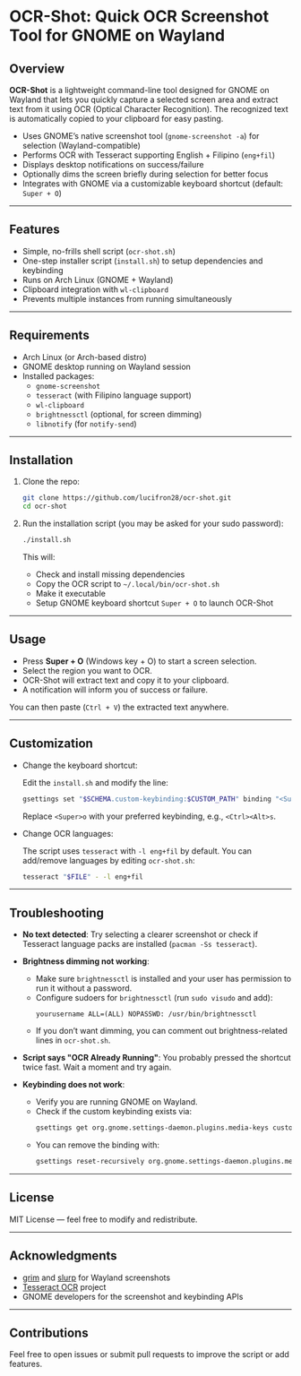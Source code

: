 # OCR-Shot: Quick OCR Screenshot Tool for GNOME on Wayland

## Overview

**OCR-Shot** is a lightweight command-line tool designed for GNOME on Wayland that lets you quickly capture a selected screen area and extract text from it using OCR (Optical Character Recognition). The recognized text is automatically copied to your clipboard for easy pasting.

- Uses GNOME’s native screenshot tool (`gnome-screenshot -a`) for selection (Wayland-compatible)
- Performs OCR with Tesseract supporting English + Filipino (`eng+fil`)
- Displays desktop notifications on success/failure
- Optionally dims the screen briefly during selection for better focus
- Integrates with GNOME via a customizable keyboard shortcut (default: `Super + O`)

---

## Features

- Simple, no-frills shell script (`ocr-shot.sh`)
- One-step installer script (`install.sh`) to setup dependencies and keybinding
- Runs on Arch Linux (GNOME + Wayland)
- Clipboard integration with `wl-clipboard`
- Prevents multiple instances from running simultaneously

---

## Requirements

- Arch Linux (or Arch-based distro)
- GNOME desktop running on Wayland session
- Installed packages:
  - `gnome-screenshot`
  - `tesseract` (with Filipino language support)
  - `wl-clipboard`
  - `brightnessctl` (optional, for screen dimming)
  - `libnotify` (for `notify-send`)

---

## Installation

1. Clone the repo:

   ```bash
   git clone https://github.com/lucifron28/ocr-shot.git
   cd ocr-shot
   ```

2. Run the installation script (you may be asked for your sudo password):

   ```bash
   ./install.sh
   ```

   This will:

   - Check and install missing dependencies
   - Copy the OCR script to `~/.local/bin/ocr-shot.sh`
   - Make it executable
   - Setup GNOME keyboard shortcut `Super + O` to launch OCR-Shot

---

## Usage

- Press **Super + O** (Windows key + O) to start a screen selection.
- Select the region you want to OCR.
- OCR-Shot will extract text and copy it to your clipboard.
- A notification will inform you of success or failure.

You can then paste (`Ctrl + V`) the extracted text anywhere.

---

## Customization

- Change the keyboard shortcut:

  Edit the `install.sh` and modify the line:

  ```bash
  gsettings set "$SCHEMA.custom-keybinding:$CUSTOM_PATH" binding "<Super>o"
  ```

  Replace `<Super>o` with your preferred keybinding, e.g., `<Ctrl><Alt>s`.

- Change OCR languages:

  The script uses `tesseract` with `-l eng+fil` by default. You can add/remove languages by editing `ocr-shot.sh`:

  ```bash
  tesseract "$FILE" - -l eng+fil
  ```

---

## Troubleshooting

- **No text detected**: Try selecting a clearer screenshot or check if Tesseract language packs are installed (`pacman -Ss tesseract`).

- **Brightness dimming not working**:
  - Make sure `brightnessctl` is installed and your user has permission to run it without a password.
  - Configure sudoers for `brightnessctl` (run `sudo visudo` and add):
    ```
    yourusername ALL=(ALL) NOPASSWD: /usr/bin/brightnessctl
    ```
  - If you don’t want dimming, you can comment out brightness-related lines in `ocr-shot.sh`.

- **Script says "OCR Already Running"**: You probably pressed the shortcut twice fast. Wait a moment and try again.

- **Keybinding does not work**:
  - Verify you are running GNOME on Wayland.
  - Check if the custom keybinding exists via:
    ```bash
    gsettings get org.gnome.settings-daemon.plugins.media-keys custom-keybindings
    ```
  - You can remove the binding with:
    ```bash
    gsettings reset-recursively org.gnome.settings-daemon.plugins.media-keys.custom-keybinding:/org/gnome/settings-daemon/plugins/media-keys/custom-keybindings/ocr-shot/
    ```

---

## License

MIT License — feel free to modify and redistribute.

---

## Acknowledgments

- [grim](https://github.com/emersion/grim) and [slurp](https://github.com/emersion/slurp) for Wayland screenshots
- [Tesseract OCR](https://github.com/tesseract-ocr/tesseract) project
- GNOME developers for the screenshot and keybinding APIs

---

## Contributions

Feel free to open issues or submit pull requests to improve the script or add features.
